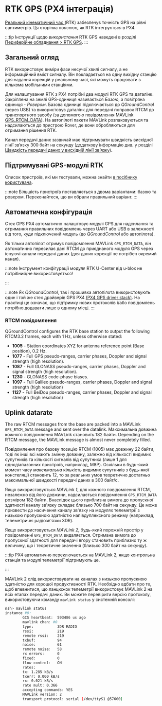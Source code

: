 # RTK GPS (PX4 інтеграція)

[Реальний кінематичний час ](https://en.wikipedia.org/wiki/Real_Time_Kinematic) (RTK) забезпечує точність GPS на рівні сантиметрів. Ця сторінка пояснює, як RTK інтегрується в PX4.

:::tip
Інструкції щодо _використання_ RTK GPS наведені в розділі [Периферійне обладнання > RTK GPS](../gps_compass/rtk_gps.md).
:::

## Загальний огляд

RTK використовує виміри фази несучої хвилі сигналу, а не інформаційний вміст сигналу. Він покладається на одну вихідну станцію для надання корекцій у реальному часі, які можуть працювати з кількома мобільними станціями.

Для налаштування RTK з PX4 потрібні два модулі RTK GPS та даталінк. Закріплена на землі GPS-одиниця називається _Базою_, а повітряна одиниця - _Ровером_. Базова одиниця підключається до _QGroundControl_ (через USB) та використовує даталінк для передачі поправок RTCM до транспортного засобу (за допомогою повідомлення MAVLink [GPS_RTCM_DATA](https://mavlink.io/en/messages/common.html#GPS_RTCM_DATA)). На автопілоті пакети MAVLink розпаковуються та надсилаються до пристрою Rover, де вони обробляються для отримання рішення RTK.

Канал передачі даних зазвичай має підтримувати швидкість висхідної лінії зв’язку 300 байт на секунду (додаткову інформацію див. у розділі [Швидкість передачі даних у висхідній лінії зв’язку](#uplink-datarate)).

## Підтримувані GPS-модулі RTK

Список пристроїв, які ми тестували, можна знайти [в посібнику користувача](../gps_compass/rtk_gps.md#supported-rtk-devices).

:::note
Більшість пристроїв поставляється з двома варіантами: базою та ровером.
Переконайтеся, що ви обрали правильний варіант.
:::

## Автоматична конфігурація

Стек GPS PX4 автоматично налаштовує модулі GPS для надсилання та отримання правильних повідомлень через UART або USB в залежності від того, куди підключений модуль (до _QGroundControl_ або автопілота).

Як тільки автопілот отримує повідомлення MAVLink `GPS_RTCM_DATA`, він автоматично пересилає дані RTCM до приєднаного модуля GPS через існуючі канали передачі даних (для даних корекції не потрібен окремий канал).

:::note
Інструмент конфігурації модуля RTK U-Center від u-blox не потрібний/не використовується!

:::

:::note
Як _QGroundControl_, так і прошивка автопілота використовують один і той же стек драйверів GPS PX4 [(PX4 GPS driver stack)](https://github.com/PX4/GpsDrivers). На практиці це означає, що підтримку нових протоколів і/або повідомлень потрібно додавати лише в одному місці.
:::

### RTCM повідомлення

QGroundControl configures the RTK base station to output the following RTCM3.2 frames, each with 1 Hz, unless otherwise stated:

- **1005** - Station coordinates XYZ for antenna reference point (Base position), 0.2 Hz.
- **1077** - Full GPS pseudo-ranges, carrier phases, Doppler and signal strength (high resolution).
- **1087** - Full GLONASS pseudo-ranges, carrier phases, Doppler and signal strength (high resolution).
- **1230** - GLONASS code-phase biases.
- **1097** - Full Galileo pseudo-ranges, carrier phases, Doppler and signal strength (high resolution)
- **1127** - Full BeiDou pseudo-ranges, carrier phases, Doppler and signal strength (high resolution)

## Uplink datarate

The raw RTCM messages from the base are packed into a MAVLink `GPS_RTCM_DATA` message and sent over the datalink. Максимальна довжина кожного повідомлення MAVLink становить 182 байти. Depending on the RTCM message, the MAVLink message is almost never completely filled.

Повідомлення про базову позицію RTCM (1005) має довжину 22 байти, тоді як інші всі мають змінну довжину, залежно від кількості видимих супутників та кількості сигналів від супутника (лише 1 для однодіапазонних пристроїв, наприклад, M8P). Оскільки в будь-який момент часу _максимальна_ кількість видимих супутників з будь-якої констеляції становить 12, то за реальних умов теоретично достатньо максимальної швидкості передачі даних в 300 байт/с.

Якщо використовується _MAVLink 1_, для кожного повідомлення RTCM, незалежно від його довжини, надсилається повідомлення `GPS_RTCM_DATA` розміром 182 байти. Внаслідок цього приблизна вимога до пропускної здатності каналу зв'язку складає близько 700 байт на секунду. Це може призвести до насичення каналу зв'язку на модулях телеметрії з низькою пропускною здатністю напівдуплексного режиму (наприклад, телеметричні радіозв'язки 3DR).

Якщо використовується _MAVLink 2_, будь-який порожній простір у повідомленні `GPS_RTCM_DATA` видаляється. Отримана вимога до пропускної здатності для передачі вгору становить приблизно ту ж величину, що і теоретичне значення (близько 300 байт на секунду).

:::tip
PX4 автоматично переключається на MAVLink 2, якщо контрольна станція та модулі телеметрії підтримують це.

:::

MAVLink 2 слід використовувати на каналах з низькою пропускною здатністю для хорошої продуктивності RTK. Необхідно вдбати про те, щоб впевнитися, що ланцюжок телеметрії використовує MAVLink 2 на всіх етапах передачі даних. Ви можете перевірити версію протоколу, використовуючи команду `mavlink status` у системній консолі:

```sh
nsh> mavlink status
instance #0:
        GCS heartbeat:  593486 us ago
        mavlink chan: #0
        type:           3DR RADIO
        rssi:           219
        remote rssi:    219
        txbuf:          94
        noise:          61
        remote noise:   58
        rx errors:      0
        fixed:          0
        flow control:   ON
        rates:
        tx: 1.285 kB/s
        txerr: 0.000 kB/s
        rx: 0.021 kB/s
        rate mult: 0.366
        accepting commands: YES
        MAVLink version: 2
        transport protocol: serial (/dev/ttyS1 @57600)
```
